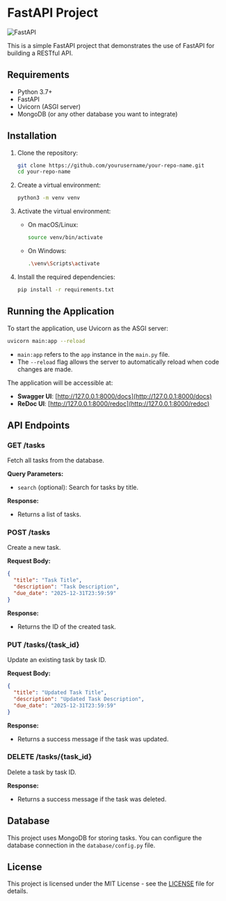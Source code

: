 # FastAPI Project

![FastAPI]([https://fastapi.tiangolo.com/img/logo/logo.svg](https://encrypted-tbn0.gstatic.com/images?q=tbn:ANd9GcQRV4ql1teyN_ltv-uThTTZhsUEhRJavBBj5g&s))

This is a simple FastAPI project that demonstrates the use of FastAPI for building a RESTful API.

## Requirements

- Python 3.7+
- FastAPI
- Uvicorn (ASGI server)
- MongoDB (or any other database you want to integrate)

## Installation

1. Clone the repository:

   ```bash
   git clone https://github.com/yourusername/your-repo-name.git
   cd your-repo-name

   ```

2. Create a virtual environment:

   ```bash
   python3 -m venv venv
   ```

3. Activate the virtual environment:

   - On macOS/Linux:

     ```bash
     source venv/bin/activate
     ```

   - On Windows:

     ```bash
     .\venv\Scripts\activate
     ```

4. Install the required dependencies:

   ```bash
   pip install -r requirements.txt
   ```

## Running the Application

To start the application, use Uvicorn as the ASGI server:

```bash
uvicorn main:app --reload
```

- `main:app` refers to the `app` instance in the `main.py` file.
- The `--reload` flag allows the server to automatically reload when code changes are made.

The application will be accessible at:

- **Swagger UI**: [http://127.0.0.1:8000/docs](http://127.0.0.1:8000/docs)
- **ReDoc UI**: [http://127.0.0.1:8000/redoc](http://127.0.0.1:8000/redoc)

## API Endpoints

### GET /tasks

Fetch all tasks from the database.

**Query Parameters:**

- `search` (optional): Search for tasks by title.

**Response:**

- Returns a list of tasks.

### POST /tasks

Create a new task.

**Request Body:**

```json
{
  "title": "Task Title",
  "description": "Task Description",
  "due_date": "2025-12-31T23:59:59"
}
```

**Response:**

- Returns the ID of the created task.

### PUT /tasks/{task_id}

Update an existing task by task ID.

**Request Body:**

```json
{
  "title": "Updated Task Title",
  "description": "Updated Task Description",
  "due_date": "2025-12-31T23:59:59"
}
```

**Response:**

- Returns a success message if the task was updated.

### DELETE /tasks/{task_id}

Delete a task by task ID.

**Response:**

- Returns a success message if the task was deleted.

## Database

This project uses MongoDB for storing tasks. You can configure the database connection in the `database/config.py` file.

## License

This project is licensed under the MIT License - see the [LICENSE](LICENSE) file for details.
